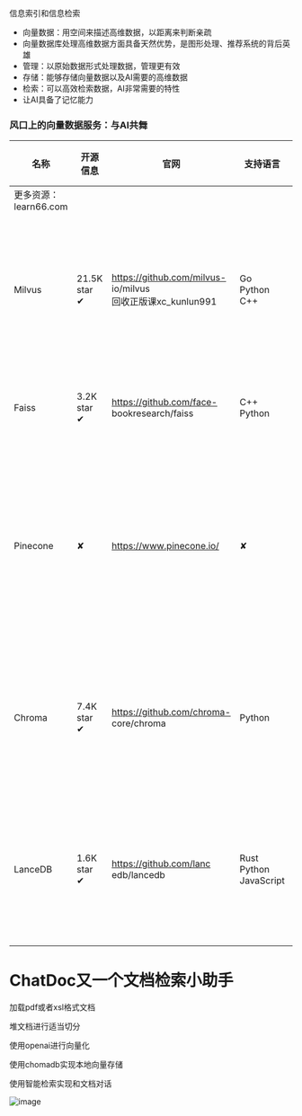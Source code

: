 信息索引和信息检索

- 向量数据：用空间来描述高维数据，以距离来判断亲疏
- 向量数据库处理高维数据方面具备天然优势，是图形处理、推荐系统的背后英雄
- 管理：以原始数据形式处理数据，管理更有效
- 存储：能够存储向量数据以及AI需要的高维数据
- 检索：可以高效检索数据，AI非常需要的特性
- 让AI具备了记忆能力

### 风口上的向量数据服务：与AI共舞

|名称|开源信息|官网|支持语言|云服务|特点介绍|
| ---- | ---- | ---- | ---- | ---- | ---- |
|更多资源：learn66.com| | | | | |
|Milvus|21.5K star<br>✔|https://github.com/milvus-<br>io/milvus<br>回收正版课xc_kunlun991|Go<br>Python<br>C++|✔|面向下一代的生产式AI向量数据库，支持云原生。<br>极高的检索性能，万亿矢量数据的毫秒检索<br>非结构化数据的简单管理<br>支持混合索引，实现多种索引的综合检索<br>统一的Lambda架构，具有高可靠的故障转移<br>拥有超过1000个企业用户|
|Faiss|3.2K star<br>✔|https://github.com/face-<br>bookresearch/faiss|C++<br>Python|✘|Meta团队开发<br>支持高效的相似性搜索和密集向量聚类<br>可以搜索任何大小的向量集<br>支持CPU计算和GPU计算|
|Pinecone|✘|https://www.pinecone.io/|✘|✔|一个全托管的向量数据库。全托管大大减轻了工程上的运维负担，使得用户可以聚焦于数据内在价值的抽取。免费版支持500w的向量存储（白嫖！！），其用法简单，价格低廉，可以快速支持向量检索业务的验证与尝试。在特性上具有高速、准确、可扩展等，此外还具备对单元级元数据过滤和尖端稀疏 - 密集索引等高级功能|
|Chroma|7.4K star<br>✔|https://github.com/chroma-<br>core/chroma|Python|✘|简单：类型完整、测试全面、文档完整<br>整合：支持LangChain（python[js]、 LlamaIndex等等。<br>开发、测试、生产过程：在python notebook中运行的API可直接应用到集群查询。<br>功能丰富：查询、过滤、密度估计等|
|LanceDB|1.6K star<br>✔|https://github.com/lanc<br>edb/lancedb|Rust<br>Python<br>JavaScript|✘|支持存储、查询以及过滤向量、元数据和多模态数据（文本、图像、视频、云点等）。<br>支持向量相似度搜索，全文检索和SQL语法。<br>支持Python和JavaScript/TypeScript。架构即可管理数据版本。<br>零拷贝、自动版本构建，无需额外基础架构| 

# ChatDoc又一个文档检索小助手

加载pdf或者xsl格式文档

堆文档进行适当切分

使用openai进行向量化

使用chomadb实现本地向量存储

使用智能检索实现和文档对话

![image](https://github.com/user-attachments/assets/e7f0f853-3c3c-4594-a98d-c1537d42705b)



